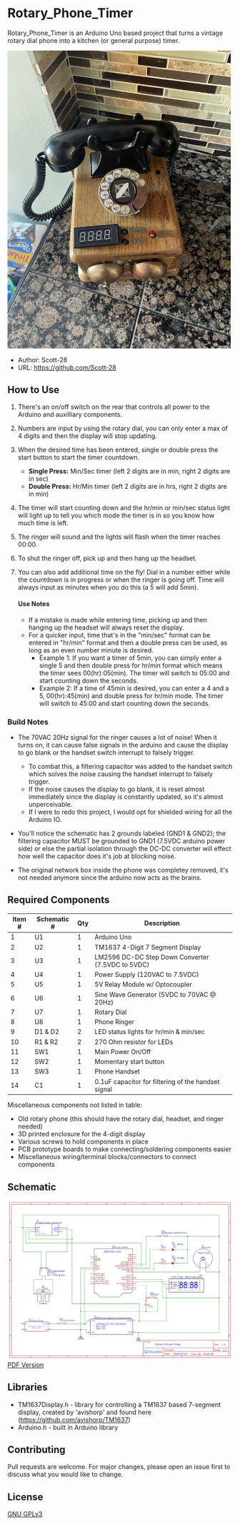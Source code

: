 # Rotary_Phone_Timer

Rotary_Phone_Timer is an Arduino Uno based project that turns a vintage rotary dial phone into a kitchen (or general purpose) timer.  

<img src="https://github.com/Scott-28/Rotary_Phone_Timer/blob/main/images/overview_pic.JPG" width="500" />

* Author: Scott-28
* URL: https://github.com/Scott-28

## How to Use

1) There's an on/off switch on the rear that controls all power to the Arduino and auxilliary components.

2) Numbers are input by using the rotary dial, you can only enter a max of 4 digits and then the display will stop updating.

3) When the desired time has been entered, single or double press the start button to start the timer countdown.
    * **Single Press:** Min/Sec timer (left 2 digits are in min, right 2 digits are in sec)
    * **Double Press:** Hr/Min timer (left 2 digits are in hrs, right 2 digits are in min)
      
4) The timer will start counting down and the hr/min or min/sec status light will light up to tell you which mode the timer is in so you know how much time is left.

5) The ringer will sound and the lights will flash when the timer reaches 00:00.

5) To shut the ringer off, pick up and then hang up the headset.

6) You can also add additional time on the fly! Dial in a number either while the countdown is in progress or when the ringer is going off. Time will always input as minutes when you do this (a 5 will add 5min).

    #### Use Notes
    
    * If a mistake is made while entering time, picking up and then hanging up the headset will always reset the display.
    * For a quicker input, time that's in the "min/sec" format can be entered in "hr/min" format and then a double press can be used, as long as an even number minute is desired.
        * Example 1: If you want a timer of 5min, you can simply enter a single 5 and then double press for hr/min format which means the timer sees 00(hr):05(min). The timer will switch to 05:00 and start counting down the seconds.
        * Example 2: If a time of 45min is desired, you can enter a 4 and a 5, 00(hr):45(min) and double press for hr/min mode. The timer will switch to 45:00 and start counting down the seconds.

### Build Notes 
* The 70VAC 20Hz signal for the ringer causes a lot of noise! When it turns on, it can cause false signals in the arduino and cause the display to go blank or the handset switch interrupt to falsely trigger.
   * To combat this, a filtering capacitor was added to the handset switch which solves the noise causing the handset interrupt to falsely trigger.
   * If the noise causes the display to go blank, it is reset almost immediately since the display is constantly updated, so it's almost unperceivable.
   * If I were to redo this project, I would opt for shielded wiring for all the Arduino IO.
     
*  You'll notice the schematic has 2 grounds labeled (GND1 & GND2); the filtering capacitor MUST be grounded to GND1 (7.5VDC arduino power side) or else the partial isolation through the DC-DC converter will effect how well the capacitor does it's job at blocking noise.

*  The original network box inside the phone was completey removed, it's not needed anymore since the arduino now acts as the brains.  

## Required Components

| Item # | Schematic # | Qty | Description |
| ----------- | ----------- | --- | ------------|
| 1 | U1 | 1 | Arduino Uno |
| 2 | U2 | 1 | TM1637 4-Digit 7 Segment Display |
| 3 | U3 | 1 | LM2596 DC-DC Step Down Converter (7.5VDC to 5VDC) |
| 4 | U4 | 1 | Power Supply (120VAC to 7.5VDC) |
| 5 | U5 | 1 | 5V Relay Module w/ Optocoupler |
| 6 | U6 | 1 | Sine Wave Generator (5VDC to 70VAC @ 20Hz) |
| 7 | U7 | 1 | Rotary Dial |
| 8 | U8 | 1 | Phone Ringer |
| 9 | D1 & D2 | 2 | LED status lights for hr/min & min/sec |
| 10 | R1 & R2 | 2 | 270 Ohm resistor for LEDs |
| 11 | SW1 | 1 | Main Power On/Off |
| 12 | SW2 | 1 | Momentary start button |
| 13 | SW3 | 1 | Phone Handset |
| 14 | C1 | 1 | 0.1uF capacitor for filtering of the handset signal |

Miscellaneous components not listed in table:
* Old rotary phone (this should have the rotary dial, headset, and ringer needed)
* 3D printed enclosure for the 4-digit display
* Various screws to hold components in place
* PCB prototype boards to make connecting/soldering components easier
* Miscellaneous wiring/terminal blocks/connectors to connect components

## Schematic

![Schematic](https://github.com/Scott-28/Rotary_Phone_Timer/blob/main/docs/Schematic_Rotary-Phone-Timer_2024-03-16.png)
[PDF Version](https://github.com/Scott-28/Rotary_Phone_Timer/blob/main/docs/Schematic_Rotary-Phone-Timer_2024-03-14.pdf)

## Libraries

* TM1637Display.h -  library for controlling a TM1637 based 7-segment display, created by 'avishorp' and found here (https://github.com/avishorp/TM1637)
* Arduino.h - built in Arduino library

## Contributing

Pull requests are welcome. For major changes, please open an issue first
to discuss what you would like to change.

## License

[GNU GPLv3](https://www.gnu.org/licenses/gpl-3.0.en.html)
